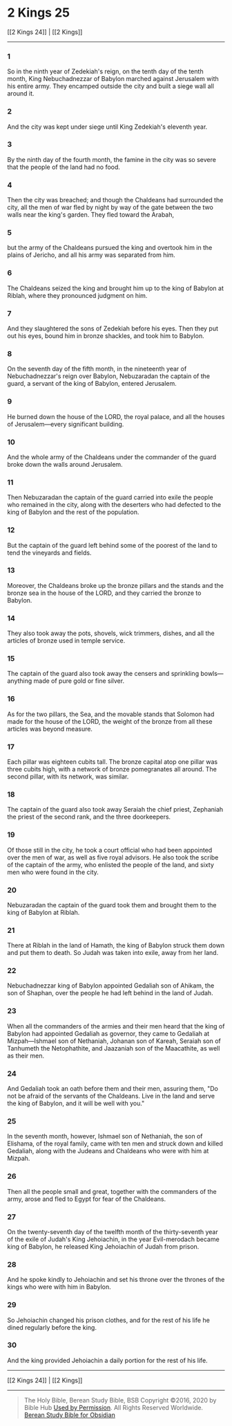 # 2 Kings 25

[[2 Kings 24]] | [[2 Kings]]

---

### 1
So in the ninth year of Zedekiah's reign, on the tenth day of the tenth month, King Nebuchadnezzar of Babylon marched against Jerusalem with his entire army. They encamped outside the city and built a siege wall all around it.

### 2
And the city was kept under siege until King Zedekiah's eleventh year.

### 3
By the ninth day of the fourth month, the famine in the city was so severe that the people of the land had no food.

### 4
Then the city was breached; and though the Chaldeans had surrounded the city, all the men of war fled by night by way of the gate between the two walls near the king's garden. They fled toward the Arabah,

### 5
but the army of the Chaldeans pursued the king and overtook him in the plains of Jericho, and all his army was separated from him.

### 6
The Chaldeans seized the king and brought him up to the king of Babylon at Riblah, where they pronounced judgment on him.

### 7
And they slaughtered the sons of Zedekiah before his eyes. Then they put out his eyes, bound him in bronze shackles, and took him to Babylon.

### 8
On the seventh day of the fifth month, in the nineteenth year of Nebuchadnezzar's reign over Babylon, Nebuzaradan the captain of the guard, a servant of the king of Babylon, entered Jerusalem.

### 9
He burned down the house of the LORD, the royal palace, and all the houses of Jerusalem—every significant building.

### 10
And the whole army of the Chaldeans under the commander of the guard broke down the walls around Jerusalem.

### 11
Then Nebuzaradan the captain of the guard carried into exile the people who remained in the city, along with the deserters who had defected to the king of Babylon and the rest of the population.

### 12
But the captain of the guard left behind some of the poorest of the land to tend the vineyards and fields.

### 13
Moreover, the Chaldeans broke up the bronze pillars and the stands and the bronze sea in the house of the LORD, and they carried the bronze to Babylon.

### 14
They also took away the pots, shovels, wick trimmers, dishes, and all the articles of bronze used in temple service.

### 15
The captain of the guard also took away the censers and sprinkling bowls—anything made of pure gold or fine silver.

### 16
As for the two pillars, the Sea, and the movable stands that Solomon had made for the house of the LORD, the weight of the bronze from all these articles was beyond measure.

### 17
Each pillar was eighteen cubits tall. The bronze capital atop one pillar was three cubits high, with a network of bronze pomegranates all around. The second pillar, with its network, was similar.

### 18
The captain of the guard also took away Seraiah the chief priest, Zephaniah the priest of the second rank, and the three doorkeepers.

### 19
Of those still in the city, he took a court official who had been appointed over the men of war, as well as five royal advisors. He also took the scribe of the captain of the army, who enlisted the people of the land, and sixty men who were found in the city.

### 20
Nebuzaradan the captain of the guard took them and brought them to the king of Babylon at Riblah.

### 21
There at Riblah in the land of Hamath, the king of Babylon struck them down and put them to death. So Judah was taken into exile, away from her land.

### 22
Nebuchadnezzar king of Babylon appointed Gedaliah son of Ahikam, the son of Shaphan, over the people he had left behind in the land of Judah.

### 23
When all the commanders of the armies and their men heard that the king of Babylon had appointed Gedaliah as governor, they came to Gedaliah at Mizpah—Ishmael son of Nethaniah, Johanan son of Kareah, Seraiah son of Tanhumeth the Netophathite, and Jaazaniah son of the Maacathite, as well as their men.

### 24
And Gedaliah took an oath before them and their men, assuring them, "Do not be afraid of the servants of the Chaldeans. Live in the land and serve the king of Babylon, and it will be well with you."

### 25
In the seventh month, however, Ishmael son of Nethaniah, the son of Elishama, of the royal family, came with ten men and struck down and killed Gedaliah, along with the Judeans and Chaldeans who were with him at Mizpah.

### 26
Then all the people small and great, together with the commanders of the army, arose and fled to Egypt for fear of the Chaldeans.

### 27
On the twenty-seventh day of the twelfth month of the thirty-seventh year of the exile of Judah's King Jehoiachin, in the year Evil-merodach became king of Babylon, he released King Jehoiachin of Judah from prison.

### 28
And he spoke kindly to Jehoiachin and set his throne over the thrones of the kings who were with him in Babylon.

### 29
So Jehoiachin changed his prison clothes, and for the rest of his life he dined regularly before the king.

### 30
And the king provided Jehoiachin a daily portion for the rest of his life.

---

[[2 Kings 24]] | [[2 Kings]]

---

> The Holy Bible, Berean Study Bible, BSB
> Copyright &copy;2016, 2020 by Bible Hub
> [Used by Permission](https://berean.bible/terms.htm). All Rights Reserved Worldwide.
> [Berean Study Bible for Obsidian](https://github.com/gapmiss/berean-study-bible-for-obsidian)

